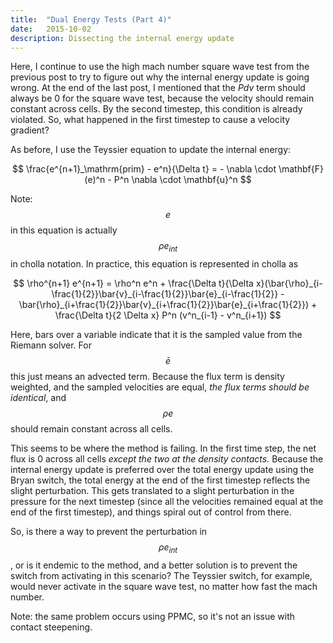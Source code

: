 ```yaml
---
title:  "Dual Energy Tests (Part 4)"
date:   2015-10-02
description: Dissecting the internal energy update 
---
```


Here, I continue to use the high mach number square wave test from the 
previous post to try to figure out why the internal energy update is going 
wrong. At the end of the last post, I mentioned that the $Pdv$ term should always 
be 0 for the square wave test, because the velocity
should remain constant across cells. By the second timestep, this condition is
already violated. So, what happened in the first timestep to cause a velocity gradient?

As before, I use the Teyssier equation to update the internal energy:

$$
\frac{e^{n+1}_\mathrm{prim} - e^n}{\Delta t} = - \nabla \cdot \mathbf{F}(e)^n - P^n \nabla \cdot \mathbf{u}^n
$$

Note: $$e$$ in this equation is actually $$\rho e_{int}$$ in cholla notation. In practice, this equation
is represented in cholla as

$$
\rho^{n+1} e^{n+1} = \rho^n e^n + \frac{\Delta t}{\Delta x}(\bar{\rho}_{i-\frac{1}{2}}\bar{v}_{i-\frac{1}{2}}\bar{e}_{i-\frac{1}{2}} - \bar{\rho}_{i+\frac{1}{2}}\bar{v}_{i+\frac{1}{2}}\bar{e}_{i+\frac{1}{2}}) + \frac{\Delta t}{2 \Delta x} P^n (v^n_{i-1} - v^n_{i+1})
$$

Here, bars over a variable indicate that it is the sampled value from the Riemann solver. For $$\bar{e}$$ 
this just means an advected term. Because the flux term is density weighted, and the sampled velocities are equal,
*the flux terms should be identical*, and $$\rho e$$ should
remain constant across all cells.


This seems to be where the method is failing. In the first time step, the net flux is 0
across all cells *except the two at the density contacts.* Because the internal energy update 
is preferred over the total energy update using the Bryan switch, the total energy at the 
end of the first timestep reflects the slight perturbation. This gets translated to a slight 
perturbation in the pressure for the next timestep (since all the velocities remained equal at the 
end of the first timestep), and things spiral out of control from there.

So, is there a way to prevent the perturbation in $$\rho e_{int}$$, or is it endemic to the method, 
and a better solution is to prevent the switch from activating in this scenario? The Teyssier switch, 
for example, would never activate in the square wave test, no matter how fast the mach number.

Note: the same problem occurs using PPMC, so it's not an issue with contact steepening.

